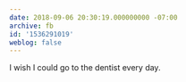```yaml
---
date: 2018-09-06 20:30:19.000000000 -07:00
archive: fb
id: '1536291019'
weblog: false
---
```


I wish I could go to the dentist every day.
